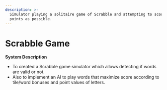 ```yaml
---
description: >-
  Simulator playing a solitaire game of Scrabble and attempting to score as many
  points as possible.
---
```


# Scrabble Game

**System Description**

* To created a Scrabble game simulator which allows detecting if words are valid or not. 
* Also to implement an AI to play words that maximize score according to tile/word bonuses and point values of letters.

  

  


